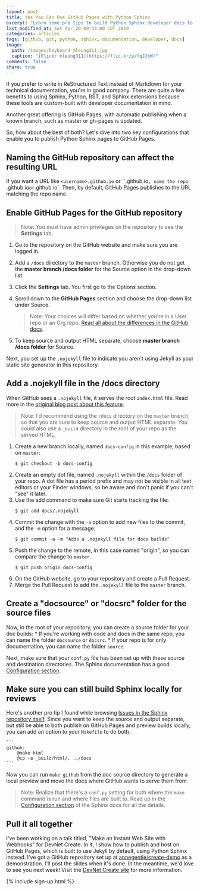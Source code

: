 ```yaml
---
layout: post
title: Yes You Can Use GitHub Pages with Python Sphinx
excerpt: "Learn some pro tips to build Python Sphinx developer docs to both GitHub Pages and your local system."
last_modified_at: Sat Apr 20 09:43:00 CDT 2019
categories: articles
tags: [github, git, python, sphinx, documentation, developer, docs]
image:
  path: /images/keyboard-mleung311.jpg
  caption: "[Flickr mleung311](https://flic.kr/p/fqJJbW)"
comments: false
share: true
---
```


If you prefer to write in ReStructured Text instead of Markdown for your technical documentation, you're in good company. There are quite a few benefits to using Sphinx, Python, RST, and Sphinx extensions because these tools are custom-built with developer documentation in mind.

Another great offering is GitHub Pages, with automatic publishing when a known branch, such as master or gh-pages is updated.

So, how about the best of both? Let's dive into two key configurations that enable you to publish Python Sphinx pages to GitHub Pages.

## Naming the GitHub repository can affect the resulting URL

If you want a URL like `<username>.github.io` or ``<orgname>.github.io`, name the repo `<username>.github.io` or `<orgname>.github.io`. Then, by default, GitHub Pages publishes to the URL matching the repo name.

## Enable GitHub Pages for the GitHub repository

> Note: You must have admin privileges on the repository to see the **Settings** tab.

1. Go to the repository on the GitHub website and make sure you are logged in.
1. Add a `/docs` directory to the `master` branch. Otherwise you do not get the **master branch /docs folder** for the Source option in the drop-down list.
1. Click the **Settings** tab. You first go to the Options section.
1. Scroll down to the **GitHub Pages** section and choose the drop-down list under Source.
   > Note: Your choices will differ based on whether you're in a User repo or an Org repo. [Read all about the differences in the GitHub docs](https://help.github.com/en/articles/user-organization-and-project-pages).

1. To keep source and output HTML separate, choose **master branch /docs folder** for Source.

Next, you set up the `.nojekyll` file to indicate you aren't using Jekyll as your static site generator in this repository.

## Add a .nojekyll file in the /docs directory

When GitHub sees a `.nojekyll` file, it serves the root `index.html` file. Read more in the [original blog post about this feature](https://github.blog/2009-12-29-bypassing-jekyll-on-github-pages/).

> Note: I'd recommend using the `/docs` directory on the `master` branch, so that you are sure to keep source and output HTML separate. You could also use a `_build` directory in the root of your repo as the served HTML.

1. Create a new branch locally, named `docs-config` in this example, based on `master`:
   ```
   $ git checkout -b docs-config
   ```
1. Create an empty dot file, named `.nojekyll` within the `/docs` folder of your repo. A dot file has a period prefix and may not be visible in all text editors or your Finder windows, so be aware and don't panic if you can't "see" it later.
1. Use the add command to make sure Git starts tracking the file:
   ```
   $ git add docs/.nojekyll
   ```
1. Commit the change with the `-a` option to add new files to the commit, and the `-m` option for a message:
   ```
   $ git commit -a -m "Adds a .nojekyll file for docs builds"
   ```
1. Push the change to the remote, in this case named "origin", so you can compare the change to `master`.
   ```
   $ git push origin docs-config
   ```
1. On the GitHub website, go to your repository and create a Pull Request.
1. Merge the Pull Request to add the `.nojekyll` file to the `master` branch.

## Create a "docsource" or "docsrc" folder for the source files

Now, in the root of your repository, you can create a source folder for your doc builds:
    * If you're working with code and docs in the same repo, you can name the folder `docsource` or `docsrc`.
    * If your repo is for only documentation, you can name the folder `source`.

Next, make sure that your `conf.py` file has been set up with these source and destination directories. The Sphinx documentation has a good [Configuration section](http://www.sphinx-doc.org/en/master/usage/configuration.html).

## Make sure you can still build Sphinx locally for reviews

Here's another pro tip I found while browsing [Issues in the Sphinx repository itself](https://github.com/sphinx-doc/sphinx/issues/3382#issuecomment-470772316). Since you want to keep the source and output separate, but still be able to both publish on GitHub Pages and preview builds locally, you can add an option to your `Makefile` to do both.

    ```
    github:
        @make html
        @cp -a _build/html/. ../docs
    ```

Now you can run `make github` from the doc source directory to generate a local preview and move the docs where GitHub wants to serve them from.

> Note: Realize that there's a `conf.py` setting for both where the `make` command is run and where files are built to. Read up in the [Configuration section](http://www.sphinx-doc.org/en/master/usage/configuration.html) of the Sphinx docs for all the details.

## Pull it all together

I've been working on a talk titled, "Make an Instant Web Site with Webhooks" for DevNet Create. In it, I show how to publish and host on GitHub Pages, which is built to use Jekyll by default, using Python Sphinx instead. I've got a GitHub repository set up at [annegentle/create-demo](https://github.com/annegentle/create-demo) as a demonstration. I'll post the slides when it's done. In the meantime, we'd love to see you next week! Visit the [DevNet Create site](https://developer.cisco.com/devnetcreate/2019) for more information.

{% include sign-up.html %}
